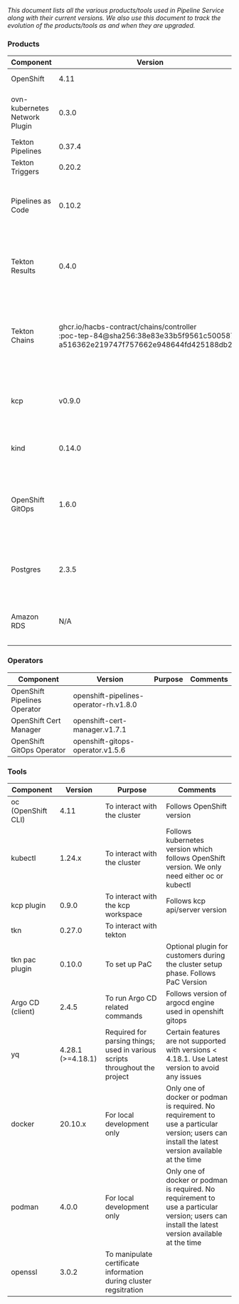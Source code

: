
*This document lists all the various products/tools used in Pipeline Service along with their current versions. We also use this document to track the evolution of the products/tools as and when they are upgraded.*


### **Products**

| **Component**                 | **Version**                                                                                                                           | **Purpose**                                                                  | **Comments**                                                                                                                                                              |
|-------------------------------|---------------------------------------------------------------------------------------------------------------------------------------|------------------------------------------------------------------------------|---------------------------------------------------------------------------------------------------------------------------------------------------------------------------|
| OpenShift                     | 4.11                                                                                                                                  | Platform                                                                     | Upgrades to next versions 4.11 need to be tested and approved                                                                                                             |
| ovn-kubernetes Network Plugin | 0.3.0                                                                                                                                 | Prerequisite for enabling certain Network Policies                           | During the cluster creation, one needs to choose ovn-kubernetes as the network plugin (as opposed to OpenShift SDN)                                                       |
| Tekton Pipelines              | 0.37.4                                                                                                                                | Managed by Operator                                                          | Controlled by OpenShift Pipelines Operator                                                                                                                                |
| Tekton Triggers               | 0.20.2                                                                                                                                | Managed by Operator                                                          | Controller by OpenShift Pipelines Operator                                                                                                                                |
| Pipelines as Code             | 0.10.2                                                                                                                                | Managed by Operator (future). Currently, manually installed                  | Upgrades to next versions need to be tested and approved                                                                                                                  |
| Tekton Results                | 0.4.0                                                                                                                                 | Modified version of Results installed and maintained by Pipeline Service     | Upgrades to next versions need to be tested and approved                                                                                                                  |
| Tekton Chains                 | ghcr.io/hacbs-contract/chains/controller</br>:poc-tep-84@sha256:38e83e33b5f9561c5005870</br>a516362e219747f757662e948644fd425188db200 | Modified version of Chains installed and maintained by Pipeline Service team | Custom version required until https://github.com/tektoncd/chains/pull/436 is merged upstream                                                                              |
| kcp                           | v0.9.0                                                                                                                                | Platform - acts as a control plane for Pipeline Service                      | Upgrades follow kcp-stable releases                                                                                                                                       |
| kind                          | 0.14.0                                                                                                                                | For local development only                                                   | Spawns a Kubernetes-in-Docker clusters. No requirement to use a particular version. Users can install the latest version available at the time                            |
| OpenShift GitOps              | 1.6.0                                                                                                                                 | Prerequisite for managing the installation and lifecycle of components       | OpenShift GitOps uses Argo CD (2.4.5) as the declarative GitOps engine                                                                                                    |
| Postgres                      | 2.3.5                                                                                                                                 | Installed and setup as part of Tekton Results installation                   | For development purposes (store tekton results)                                                                                                                           | No requirement to use a particular version; users can install the latest version available at the time |
| Amazon RDS                    | N/A                                                                                                                                   | External DB for Tekton Results                                               | For storing tekton results in an external database. No requirement to use a particular version. A specific configuration is required for connection and security purposes |


### **Operators**

| **Component**                | **Version**                            | **Purpose** | **Comments** |
|------------------------------|----------------------------------------|-------------|--------------|
| OpenShift Pipelines Operator | openshift-pipelines-operator-rh.v1.8.0 |             |              |
| OpenShift Cert Manager       | openshift-cert-manager.v1.7.1          |             |              |
| OpenShift GitOps Operator    | openshift-gitops-operator.v1.5.6       |             |              |

### **Tools**

| **Component**      | **Version**       | **Purpose**                                                                 | **Comments**                                                                                                                                                     |
|--------------------|-------------------|-----------------------------------------------------------------------------|------------------------------------------------------------------------------------------------------------------------------------------------------------------|
| oc (OpenShift CLI) | 4.11              | To interact with the cluster                                                | Follows OpenShift version                                                                                                                                        |
| kubectl            | 1.24.x            | To interact with the cluster                                                | Follows kubernetes version which follows OpenShift version. We only need either oc or kubectl                                                                    |
| kcp plugin         | 0.9.0             | To interact with the kcp workspace                                          | Follows kcp api/server version                                                                                                                                   |
| tkn                | 0.27.0            | To interact with tekton                                                     | |
| tkn pac plugin     | 0.10.0            | To set up PaC                                                               | Optional plugin for customers during the cluster setup phase. Follows PaC Version                                                                                |
| Argo CD (client)   | 2.4.5             | To run Argo CD related commands                                              | Follows version of argocd engine used in openshift gitops                                                                                                       |
| yq                 | 4.28.1 (>=4.18.1) | Required for parsing things; used in various scripts throughout the project | Certain features are not supported with versions < 4.18.1. Use Latest version to avoid any issues | |
| docker             | 20.10.x           | For local development only                                                  | Only one of docker or podman is required. No requirement to use a particular version; users can install the latest version available at the time                 |
| podman             | 4.0.0             | For local development only                                                  | Only one of docker or podman is required. No requirement to use a particular version; users can install the latest version available at the time                 |
| openssl            | 3.0.2             | To manipulate certificate information during cluster regsitration           | |
